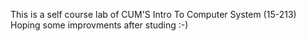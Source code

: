 This is a self course lab of CUM'S Intro To Computer System (15-213)
Hoping some improvments after studing :-)
